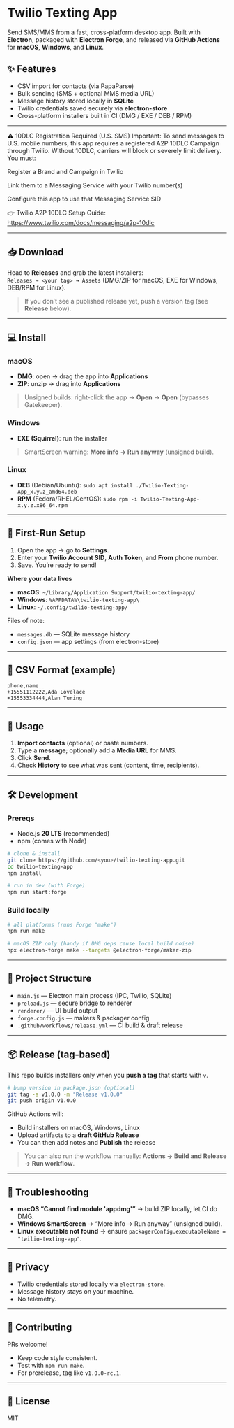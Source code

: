 # Twilio Texting App

Send SMS/MMS from a fast, cross-platform desktop app. 
Built with **Electron**, packaged with **Electron Forge**, and released via **GitHub Actions** for **macOS**, **Windows**, and **Linux**.

## ✨ Features
- CSV import for contacts (via PapaParse)
- Bulk sending (SMS + optional MMS media URL)
- Message history stored locally in **SQLite**
- Twilio credentials saved securely via **electron-store**
- Cross-platform installers built in CI (DMG / EXE / DEB / RPM)

---

⚠️ 10DLC Registration Required (U.S. SMS)
Important: To send messages to U.S. mobile numbers, this app requires a registered A2P 10DLC Campaign through Twilio.
Without 10DLC, carriers will block or severely limit delivery.
You must:

Register a Brand and Campaign in Twilio

Link them to a Messaging Service with your Twilio number(s)

Configure this app to use that Messaging Service SID

👉 Twilio A2P 10DLC Setup Guide: https://www.twilio.com/docs/messaging/a2p-10dlc

---

## 📥 Download
Head to **Releases** and grab the latest installers:  
`Releases → <your tag> → Assets` (DMG/ZIP for macOS, EXE for Windows, DEB/RPM for Linux).

> If you don’t see a published release yet, push a version tag (see **Release** below).

---

## 💻 Install

### macOS
- **DMG**: open → drag the app into **Applications**  
- **ZIP**: unzip → drag into **Applications**  
> Unsigned builds: right-click the app → **Open** → **Open** (bypasses Gatekeeper).

### Windows
- **EXE (Squirrel)**: run the installer  
> SmartScreen warning: **More info → Run anyway** (unsigned build).

### Linux
- **DEB** (Debian/Ubuntu): `sudo apt install ./Twilio-Texting-App_x.y.z_amd64.deb`  
- **RPM** (Fedora/RHEL/CentOS): `sudo rpm -i Twilio-Texting-App-x.y.z.x86_64.rpm`

---

## 🚀 First-Run Setup
1. Open the app → go to **Settings**.
2. Enter your **Twilio Account SID**, **Auth Token**, and **From** phone number.
3. Save. You’re ready to send!

**Where your data lives**
- **macOS**: `~/Library/Application Support/twilio-texting-app/`
- **Windows**: `%APPDATA%\twilio-texting-app\`
- **Linux**: `~/.config/twilio-texting-app/`

Files of note:
- `messages.db` — SQLite message history
- `config.json` — app settings (from electron-store)

---

## 📄 CSV Format (example)
```csv
phone,name
+15551112222,Ada Lovelace
+15553334444,Alan Turing
```

---

## 🧭 Usage
1. **Import contacts** (optional) or paste numbers.
2. Type a **message**; optionally add a **Media URL** for MMS.
3. Click **Send**.  
4. Check **History** to see what was sent (content, time, recipients).

---

## 🛠 Development

### Prereqs
- Node.js **20 LTS** (recommended)
- npm (comes with Node)

```bash
# clone & install
git clone https://github.com/<you>/twilio-texting-app.git
cd twilio-texting-app
npm install

# run in dev (with Forge)
npm run start:forge
```

### Build locally
```bash
# all platforms (runs Forge "make")
npm run make

# macOS ZIP only (handy if DMG deps cause local build noise)
npx electron-forge make --targets @electron-forge/maker-zip
```

---

## 🧰 Project Structure
- `main.js` — Electron main process (IPC, Twilio, SQLite)
- `preload.js` — secure bridge to renderer
- `renderer/` — UI build output
- `forge.config.js` — makers & packager config
- `.github/workflows/release.yml` — CI build & draft release

---

## 📦 Release (tag-based)
This repo builds installers only when you **push a tag** that starts with `v`.

```bash
# bump version in package.json (optional)
git tag -a v1.0.0 -m "Release v1.0.0"
git push origin v1.0.0
```

GitHub Actions will:
- Build installers on macOS, Windows, Linux
- Upload artifacts to a **draft GitHub Release**
- You can then add notes and **Publish** the release

> You can also run the workflow manually: **Actions → Build and Release → Run workflow**.

---

## 🐞 Troubleshooting
- **macOS “Cannot find module 'appdmg'”** → build ZIP locally, let CI do DMG.
- **Windows SmartScreen** → “More info → Run anyway” (unsigned build).
- **Linux executable not found** → ensure `packagerConfig.executableName = "twilio-texting-app"`.

---

## 🔐 Privacy
- Twilio credentials stored locally via `electron-store`.
- Message history stays on your machine.
- No telemetry.

---

## 🤝 Contributing
PRs welcome!  
- Keep code style consistent.  
- Test with `npm run make`.  
- For prerelease, tag like `v1.0.0-rc.1`.

---

## 📜 License
MIT 
